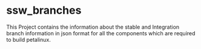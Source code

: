 # ssw_branches

This Project contains the information about the stable and Integration branch information in json format for all the components 
which are required to build petalinux.
